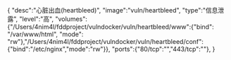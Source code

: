 {
    "desc":"心脏出血(heartbleed)",
    "image":"vuln/heartbleed",
    "type":"信息泄露",
    "level":"高",
    "volumes":{"/Users/4nim4l/fddproject/vulndocker/vuln/heartbleed/www":{"bind": "/var/www/html", "mode": "rw"},"/Users/4nim4l/fddproject/vulndocker/vuln/heartbleed/conf":{"bind":"/etc/nginx","mode":"rw"}},
    "ports":{"80/tcp":"","443/tcp":""},
}